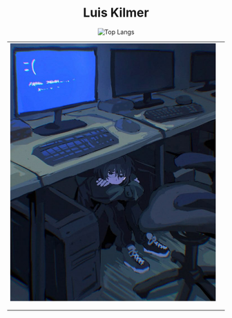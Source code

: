 
<div align=center>

# Luis Kilmer

![Top Langs](https://github-readme-stats.vercel.app/api/top-langs/?username=lukilme&layout=compact&langs_count=10&theme=dark)

| ![Top Langs](./public/image.jpeg) |  |
|-------------------------------------------------------------------------------------------|----------------------------------------------------------------------------------------------------------------------------------------------------------------------------------------------------------|

<hr>

</div>
